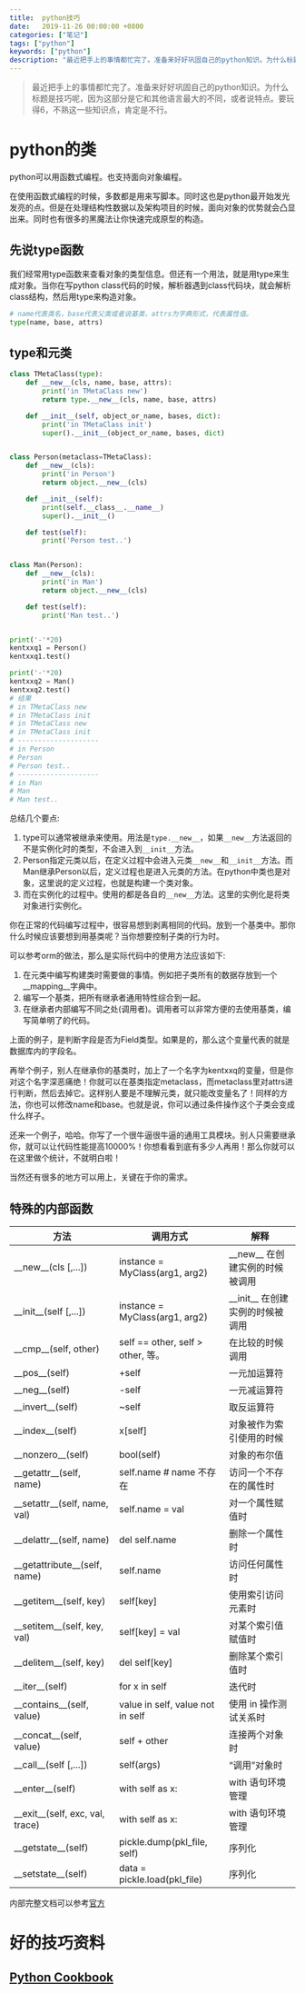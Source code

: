 ```yaml
---
title:  python技巧
date:   2019-11-26 00:00:00 +0800
categories: ["笔记"]
tags: ["python"]
keywords: ["python"]
description: "最近把手上的事情都忙完了。准备来好好巩固自己的python知识。为什么标题是技巧呢，因为这部分是它和其他语言最大的不同，或者说特点。要玩得6，不熟这一些知识点，肯定是不行"
---
```



> 最近把手上的事情都忙完了。准备来好好巩固自己的python知识。为什么标题是技巧呢，因为这部分是它和其他语言最大的不同，或者说特点。要玩得6，不熟这一些知识点，肯定是不行。


python的类
===

python可以用函数式编程。也支持面向对象编程。

在使用函数式编程的时候，多数都是用来写脚本。同时这也是python最开始发光发亮的点。但是在处理结构性数据以及架构项目的时候，面向对象的优势就会凸显出来。同时也有很多的黑魔法让你快速完成原型的构造。

先说type函数
---

我们经常用type函数来查看对象的类型信息。但还有一个用法，就是用type来生成对象。当你在写python class代码的时候，解析器遇到class代码块，就会解析class结构，然后用type来构造对象。  
```python
# name代表类名，base代表父类或者说基类，attrs为字典形式，代表属性值。
type(name, base, attrs)
```

type和元类
---

```python
class TMetaClass(type):
    def __new__(cls, name, base, attrs):
        print('in TMetaClass new')
        return type.__new__(cls, name, base, attrs)

    def __init__(self, object_or_name, bases, dict):
        print('in TMetaClass init')
        super().__init__(object_or_name, bases, dict)


class Person(metaclass=TMetaClass):
    def __new__(cls):
        print('in Person')
        return object.__new__(cls)

    def __init__(self):
        print(self.__class__.__name__)
        super().__init__()

    def test(self):
        print('Person test..')


class Man(Person):
    def __new__(cls):
        print('in Man')
        return object.__new__(cls)

    def test(self):
        print('Man test..')


print('-'*20)
kentxxq1 = Person()
kentxxq1.test()

print('-'*20)
kentxxq2 = Man()
kentxxq2.test()
# 结果
# in TMetaClass new
# in TMetaClass init
# in TMetaClass new
# in TMetaClass init
# --------------------
# in Person
# Person
# Person test..
# --------------------
# in Man
# Man
# Man test..
```

总结几个要点:

1. type可以通常被继承来使用。用法是`type.__new__`，如果`__new__`方法返回的不是实例化时的类型，不会进入到`__init__`方法。
2. Person指定元类以后，在定义过程中会进入元类`__new__`和`__init__`方法。而Man继承Person以后，定义过程也是进入元类的方法。在python中类也是对象，这里说的定义过程，也就是构建一个类对象。
3. 而在实例化的过程中。使用的都是各自的`__new__`方法。这里的实例化是将类对象进行实例化。

你在正常的代码编写过程中，很容易想到剥离相同的代码。放到一个基类中。那你什么时候应该要想到用基类呢？当你想要控制子类的行为时。

可以参考orm的做法，那么是实际代码中的使用方法应该如下:

1. 在元类中编写构建类时需要做的事情。例如把子类所有的数据存放到一个__mapping__字典中。
2. 编写一个基类，把所有继承者通用特性综合到一起。
3. 在继承者内部编写不同之处(调用者)。调用者可以非常方便的去使用基类，编写简单明了的代码。

上面的例子，是判断字段是否为Field类型。如果是的，那么这个变量代表的就是数据库内的字段名。

再举个例子，别人在继承你的基类时，加上了一个名字为kentxxq的变量，但是你对这个名字深恶痛绝！你就可以在基类指定metaclass，而metaclass里对attrs进行判断，然后去掉它。这样别人要是不理解元类，就只能改变量名了！同样的方法，你也可以修改name和base。也就是说，你可以通过条件操作这个子类会变成什么样子。

还来一个例子，哈哈。你写了一个很牛逼很牛逼的通用工具模块。别人只需要继承你，就可以让代码性能提高10000%！你想看看到底有多少人再用！那么你就可以在这里做个统计，不就明白啦！

当然还有很多的地方可以用上，关键在于你的需求。

特殊的内部函数
---

方法|调用方式|解释
---|---|---
\_\_new\_\_(cls [,...])|instance = MyClass(arg1, arg2)|\_\_new\_\_ 在创建实例的时候被调用
\_\_init\_\_(self [,...])|instance = MyClass(arg1, arg2)|\_\_init\_\_ 在创建实例的时候被调用
\_\_cmp\_\_(self, other)|self == other, self > other, 等。|在比较的时候调用
\_\_pos\_\_(self)|+self|一元加运算符
\_\_neg\_\_(self)|-self|一元减运算符
\_\_invert\_\_(self)|~self|取反运算符
\_\_index\_\_(self)|x[self]|对象被作为索引使用的时候
\_\_nonzero\_\_(self)|bool(self)|对象的布尔值
\_\_getattr\_\_(self, name)|self.name # name 不存在|访问一个不存在的属性时
\_\_setattr\_\_(self, name, val)|self.name = val|对一个属性赋值时
\_\_delattr\_\_(self, name)|del self.name|删除一个属性时
\_\_getattribute\_\_(self, name)|self.name|访问任何属性时
\_\_getitem\_\_(self, key)|self[key]|使用索引访问元素时
\_\_setitem\_\_(self, key, val)|self[key] = val|对某个索引值赋值时
\_\_delitem\_\_(self, key)|del self[key]|删除某个索引值时
\_\_iter\_\_(self)|for x in self|迭代时
\_\_contains\_\_(self, value)|value in self, value not in self|使用 in 操作测试关系时
\_\_concat\_\_(self, value)|self + other|连接两个对象时
\_\_call\_\_(self [,...])|self(args)|“调用”对象时
\_\_enter\_\_(self)|with self as x:|with 语句环境管理
\_\_exit\_\_(self, exc, val, trace)|with self as x:|with 语句环境管理
\_\_getstate\_\_(self)|pickle.dump(pkl_file, self)|序列化
\_\_setstate\_\_(self)|data = pickle.load(pkl_file)|序列化

内部完整文档可以参考[官方](https://docs.python.org/zh-cn/3/reference/datamodel.html)


好的技巧资料
===

[Python Cookbook](https://python3-cookbook.readthedocs.io/zh_CN/latest/)
---